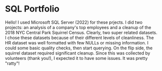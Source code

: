 # SQL Portfolio
Hello! I used Microsoft SQL Server (2022) for these prjects. I did two projects: an analysis of a company's top employees and a cleanup of the 2018 NYC Central Park Squirrel Census. Clearly, two super related datasets. I chose these datasets because of their different levels of cleanliness. The HR dataset was well formatted with few NULLs or missing information. I could some basic quality checks, then start querying. On the flip side, the squirrel dataset required significant cleanup. Since this was collected by volunteers (thank you!), I expected it to have some issues. It was pretty "ratty"!
